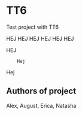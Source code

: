 # TT6
Test project with TT6

HEJ HEJ HEJ HEJ HEJ HEJ

HEJ 


		Hej

Hej

## Authors of project
Alex, August, Erica, Natasha 


